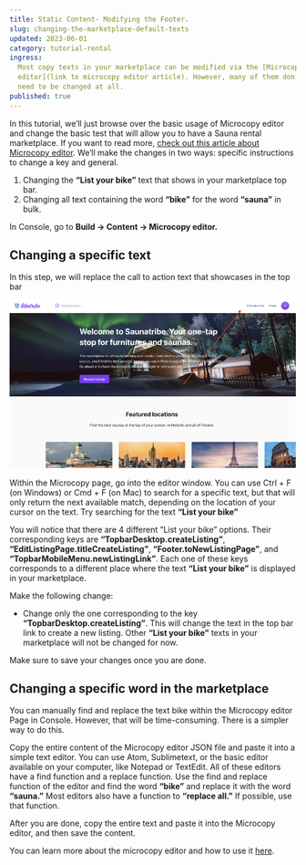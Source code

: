 ```yaml
---
title: Static Content- Modifying the Footer.
slug: changing-the-marketplace-default-texts
updated: 2023-06-01
category: tutorial-rental
ingress:
  Most copy texts in your marketplace can be modified via the [Microcopy
  editor](link to microcopy editor article). However, many of them don’t
  need to be changed at all.
published: true
---
```


In this tutorial, we’ll just browse over the basic usage of Microcopy
editor and change the basic test that will allow you to have a Sauna
rental marketplace. If you want to read more,
[check out this article about Microcopy editor](https://www.sharetribe.com/docs/operator-guides/how-to-use-microcopy-editor/).
We’ll make the changes in two ways: specific instructions to change a
key and general.

1. Changing the **“List your bike”** text that shows in your marketplace
   top bar.
2. Changing all text containing the word **“bike”** for the word
   **“sauna”** in bulk.

In Console, go to **Build → Content → Microcopy editor.**

## Changing a specific text

In this step, we will replace the call to action text that showcases in
the top bar

![replacing the CTA](./replacingCTA.png)

Within the Microcopy page, go into the editor window. You can use Ctrl +
F (on Windows) or Cmd + F (on Mac) to search for a specific text, but
that will only return the next available match, depending on the
location of your cursor on the text. Try searching for the text **“List
your bike”**

You will notice that there are 4 different ”List your bike” options.
Their corresponding keys are **“TopbarDesktop.createListing”**,
**“EditListingPage.titleCreateListing”**, **“Footer.toNewListingPage”**,
and **“TopbarMobileMenu.newListingLink”**. Each one of these keys
corresponds to a different place where the text **“List your bike”** is
displayed in your marketplace.

Make the following change:

- Change only the one corresponding to the key
  **“TopbarDesktop.createListing”**. This will change the text in the
  top bar link to create a new listing. Other **“List your bike”** texts
  in your marketplace will not be changed for now.

Make sure to save your changes once you are done.

## Changing a specific word in the marketplace

You can manually find and replace the text bike within the Microcopy
editor Page in Console. However, that will be time-consuming. There is a
simpler way to do this.

Copy the entire content of the Microcopy editor JSON file and paste it
into a simple text editor. You can use Atom, Sublimetext, or the basic
editor available on your computer, like Notepad or TextEdit. All of
these editors have a find function and a replace function. Use the find
and replace function of the editor and find the word **“bike”** and
replace it with the word **“sauna.”** Most editors also have a function
to **“replace all.”** If possible, use that function.

After you are done, copy the entire text and paste it into the Microcopy
editor, and then save the content.

You can learn more about the microcopy editor and how to use it [here](https://www.sharetribe.com/docs/operator-guides/how-to-use-microcopy-editor/).
